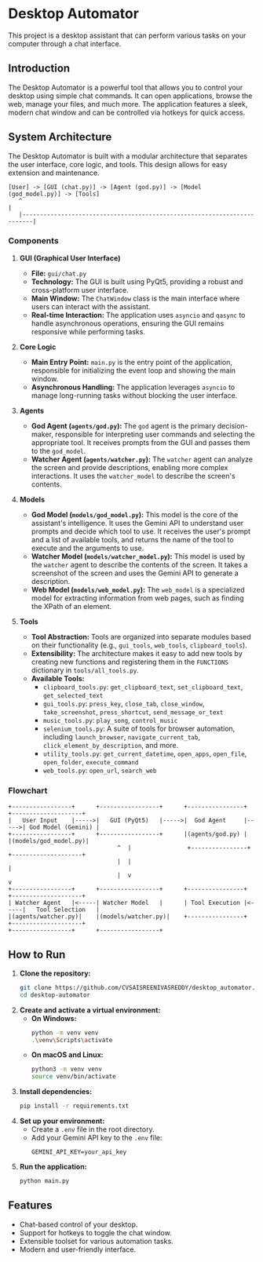 
# Desktop Automator

This project is a desktop assistant that can perform various tasks on your computer through a chat interface.

## Introduction

The Desktop Automator is a powerful tool that allows you to control your desktop using simple chat commands. It can open applications, browse the web, manage your files, and much more. The application features a sleek, modern chat window and can be controlled via hotkeys for quick access.

## System Architecture

The Desktop Automator is built with a modular architecture that separates the user interface, core logic, and tools. This design allows for easy extension and maintenance.

```
[User] -> [GUI (chat.py)] -> [Agent (god.py)] -> [Model (god_model.py)] -> [Tools]
   ^                                                                         |
   |-------------------------------------------------------------------------|
```

### Components

1.  **GUI (Graphical User Interface)**
    *   **File:** `gui/chat.py`
    *   **Technology:** The GUI is built using PyQt5, providing a robust and cross-platform user interface.
    *   **Main Window:** The `ChatWindow` class is the main interface where users can interact with the assistant.
    *   **Real-time Interaction:** The application uses `asyncio` and `qasync` to handle asynchronous operations, ensuring the GUI remains responsive while performing tasks.

2.  **Core Logic**
    *   **Main Entry Point:** `main.py` is the entry point of the application, responsible for initializing the event loop and showing the main window.
    *   **Asynchronous Handling:** The application leverages `asyncio` to manage long-running tasks without blocking the user interface.

3.  **Agents**
    *   **God Agent (`agents/god.py`):** The `god` agent is the primary decision-maker, responsible for interpreting user commands and selecting the appropriate tool. It receives prompts from the GUI and passes them to the `god_model`.
    *   **Watcher Agent (`agents/watcher.py`):** The `watcher` agent can analyze the screen and provide descriptions, enabling more complex interactions. It uses the `watcher_model` to describe the screen's contents.

4.  **Models**
    *   **God Model (`models/god_model.py`):** This model is the core of the assistant's intelligence. It uses the Gemini API to understand user prompts and decide which tool to use. It receives the user's prompt and a list of available tools, and returns the name of the tool to execute and the arguments to use.
    *   **Watcher Model (`models/watcher_model.py`):** This model is used by the `watcher` agent to describe the contents of the screen. It takes a screenshot of the screen and uses the Gemini API to generate a description.
    *   **Web Model (`models/web_model.py`):** The `web_model` is a specialized model for extracting information from web pages, such as finding the XPath of an element.

5.  **Tools**
    *   **Tool Abstraction:** Tools are organized into separate modules based on their functionality (e.g., `gui_tools`, `web_tools`, `clipboard_tools`).
    *   **Extensibility:** The architecture makes it easy to add new tools by creating new functions and registering them in the `FUNCTIONS` dictionary in `tools/all_tools.py`.
    *   **Available Tools:**
        *   `clipboard_tools.py`: `get_clipboard_text`, `set_clipboard_text`, `get_selected_text`
        *   `gui_tools.py`: `press_key`, `close_tab`, `close_window`, `take_screenshot`, `press_shortcut`, `send_message_or_text`
        *   `music_tools.py`: `play_song`, `control_music`
        *   `selenium_tools.py`: A suite of tools for browser automation, including `launch_browser`, `navigate_current_tab`, `click_element_by_description`, and more.
        *   `utility_tools.py`: `get_current_datetime`, `open_apps`, `open_file`, `open_folder`, `execute_command`
        *   `web_tools.py`: `open_url`, `search_web`

### Flowchart

```
+-----------------+      +-----------------+      +----------------+      +--------------------+
|   User Input    |----->|   GUI (PyQt5)   |----->|  God Agent     |----->| God Model (Gemini) |
+-----------------+      +-----------------+      |(agents/god.py) |      |(models/god_model.py)|
                               ^  |                +----------------+      +--------------------+
                               |  |                                             |
                               |  v                                             v
+-----------------+      +-----------------+      +----------------+      +--------------------+
| Watcher Agent   |<-----| Watcher Model   |      | Tool Execution |<-----|   Tool Selection   |
|(agents/watcher.py)|    |(models/watcher.py)|    +----------------+      +--------------------+
+-----------------+      +-----------------+
```

## How to Run

1.  **Clone the repository:**
    ```bash
    git clone https://github.com/CVSAISREENIVASREDDY/desktop_automator.git
    cd desktop-automator
    ```
2.  **Create and activate a virtual environment:**
    *   **On Windows:**
        ```bash
        python -m venv venv
        .\venv\Scripts\activate
        ```
    *   **On macOS and Linux:**
        ```bash
        python3 -m venv venv
        source venv/bin/activate
        ```
3.  **Install dependencies:**
    ```bash
    pip install -r requirements.txt
    ```
4.  **Set up your environment:**
    *   Create a `.env` file in the root directory.
    *   Add your Gemini API key to the `.env` file:
        ```
        GEMINI_API_KEY=your_api_key
        ```
5.  **Run the application:**
    ```bash
    python main.py
    ```

## Features

*   Chat-based control of your desktop.
*   Support for hotkeys to toggle the chat window.
*   Extensible toolset for various automation tasks.
*   Modern and user-friendly interface.
